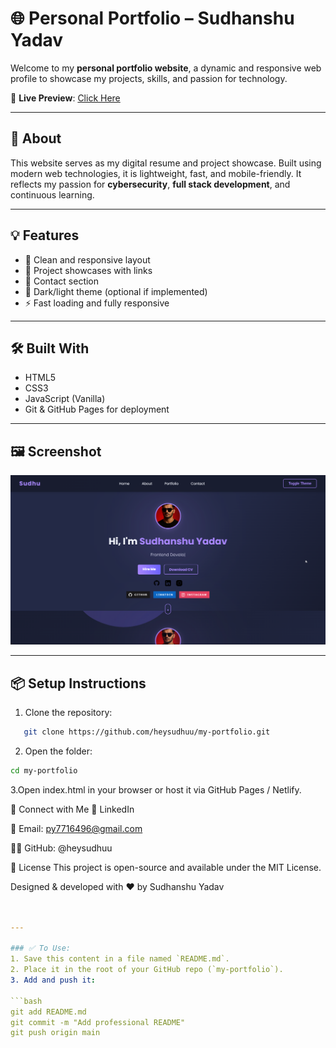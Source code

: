 # 🌐 Personal Portfolio – Sudhanshu Yadav

Welcome to my **personal portfolio website**, a dynamic and responsive web profile to showcase my projects, skills, and passion for technology.

🚀 **Live Preview**: [Click Here](https://heysudhuu.github.io/my-portfolio/)

---

## 📁 About

This website serves as my digital resume and project showcase. Built using modern web technologies, it is lightweight, fast, and mobile-friendly. It reflects my passion for **cybersecurity**, **full stack development**, and continuous learning.

---

## 💡 Features

- 📄 Clean and responsive layout
- 💼 Project showcases with links
- 📧 Contact section
- 🌙 Dark/light theme (optional if implemented)
- ⚡ Fast loading and fully responsive

---

## 🛠️ Built With

- HTML5
- CSS3
- JavaScript (Vanilla)
- Git & GitHub Pages for deployment

---

## 🖼️ Screenshot

![Portfolio Preview](MxjXb1hsFM.png)

---

## 📦 Setup Instructions

1. Clone the repository:
```bash
   git clone https://github.com/heysudhuu/my-portfolio.git

```

2. Open the folder:
```bash
cd my-portfolio
```
3.Open index.html in your browser or host it via GitHub Pages / Netlify.

🔗 Connect with Me
💼 LinkedIn

📧 Email: py7716496@gmail.com

🧑‍💻 GitHub: @heysudhuu

📃 License
This project is open-source and available under the MIT License.

Designed & developed with ❤️ by Sudhanshu Yadav
```yaml


---

### ✅ To Use:
1. Save this content in a file named `README.md`.
2. Place it in the root of your GitHub repo (`my-portfolio`).
3. Add and push it:

```bash
git add README.md
git commit -m "Add professional README"
git push origin main
```
